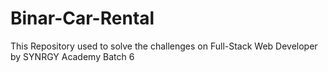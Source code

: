 # Binar-Car-Rental

This Repository used to solve the challenges on Full-Stack Web Developer by SYNRGY Academy Batch 6

